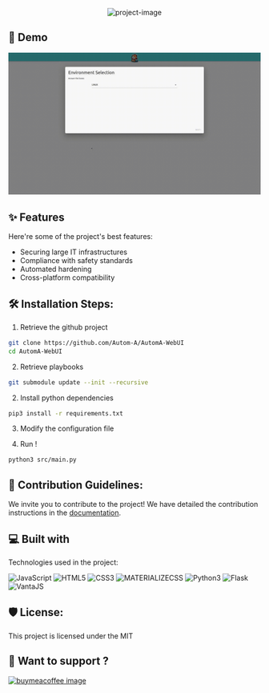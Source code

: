 <p align="center"><img src="https://socialify.git.ci/Autom-A/Automa-WebUI/image?description=1&amp;descriptionEditable=Harden%20your%20system%20easily%20!&amp;font=Raleway&amp;forks=1&amp;issues=1&amp;logo=https%3A%2F%2Favatars.githubusercontent.com%2Fu%2F148574937%3Fs%3D200%26v%3D4&amp;name=1&amp;owner=1&amp;pattern=Signal&amp;pulls=1&amp;stargazers=1&amp;theme=Auto" alt="project-image">

## 🚀 Demo

![gif file to demonstrate](demo.gif)

## ✨ Features

Here're some of the project's best features:

*   Securing large IT infrastructures
*   Compliance with safety standards
*   Automated hardening
*   Cross-platform compatibility

## 🛠️ Installation Steps:

1. Retrieve the github project

```bash
git clone https://github.com/Autom-A/AutomA-WebUI
cd AutomA-WebUI 
```

2. Retrieve playbooks
```bash
git submodule update --init --recursive
```

2. Install python dependencies

```bash
pip3 install -r requirements.txt
```

3. Modify the configuration file

4. Run !

```bash
python3 src/main.py
```

## 🍰 Contribution Guidelines:

We invite you to contribute to the project! We have detailed the contribution instructions in the [documentation](https://autom-a.github.io/developers_documentation/contribute/index.html).
  
## 💻 Built with

Technologies used in the project:

![JavaScript](https://img.shields.io/badge/JavaScript-F7DF1E?style=for-the-badge&logo=javascript&logoColor=black)
![HTML5](https://img.shields.io/badge/HTML-239120?style=for-the-badge&logo=html5&logoColor=white)
![CSS3](https://img.shields.io/badge/CSS-239120?&style=for-the-badge&logo=css3&logoColor=white)
![MATERIALIZECSS](https://img.shields.io/badge/MaterializeCSS-ee6e73?style=for-the-badge)
![Python3](https://img.shields.io/badge/Python-3776AB?style=for-the-badge&logo=python&logoColor=white)
![Flask](https://img.shields.io/badge/Flask-000000?style=for-the-badge&logo=flask&logoColor=white)
![VantaJS](https://img.shields.io/badge/VantaJS-000000?style=for-the-badge&logo=)

## 🛡️ License:

This project is licensed under the MIT

## 🌟 Want to support ?

[![buymeacoffee image](https://img.buymeacoffee.com/button-api/?text=Buy%20me%20a%20coffee&emoji=&slug=Mijux&button_colour=FFDD00&font_colour=000000&font_family=Inter&outline_colour=000000&coffee_colour=ffffff)](https://www.buymeacoffee.com/mijux)

